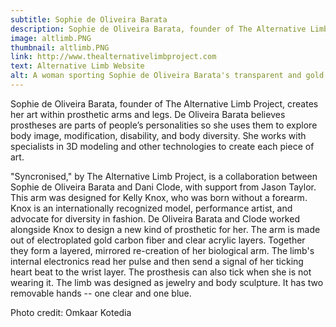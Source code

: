 ```yaml
---
subtitle: Sophie de Oliveira Barata
description: Sophie de Oliveira Barata, founder of The Alternative Limb Project, creates her art within prosthetic arms and legs. This arm was designed for model Kelly Knox who was born without a forearm.
image: altlimb.PNG
thumbnail: altlimb.PNG
link: http://www.thealternativelimbproject.com
text: Alternative Limb Website
alt: A woman sporting Sophie de Oliveira Barata's transparent and gold Alternative Limb
---
```

Sophie de Oliveira Barata, founder of The
Alternative Limb Project, creates her
art within prosthetic arms and legs.
De Oliveira Barata believes
prostheses are parts of people’s
personalities so she uses them to
explore body image, modification,
disability, and body diversity. She
works with specialists in 3D modeling
and other technologies to create each
piece of art.

"Syncronised," by The Alternative Limb Project, is a collaboration between Sophie de Oliveira Barata and Dani Clode, with support from Jason Taylor.  This arm was designed for Kelly Knox, who was born without a forearm. Knox is an internationally recognized model, performance artist, and advocate for diversity in fashion.  De Oliveira Barata and Clode worked alongside Knox to design a new kind of prosthetic for her.  The arm is made out of electroplated gold carbon fiber and clear acrylic layers.  Together they form a layered, mirrored re-creation of her biological arm.  The limb's internal electronics read her pulse and then send a signal of her ticking heart beat to the wrist layer.  The prosthesis can also tick when she is not wearing it.  The limb was designed as jewelry and body sculpture.  It has two removable hands -- one clear and one blue. 

Photo credit: Omkaar Kotedia
